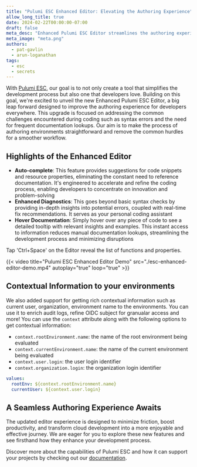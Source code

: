 ```yaml
---
title: "Pulumi ESC Enhanced Editor: Elevating the Authoring Experience"
allow_long_title: true
date: 2024-02-22T00:00:00-07:00
draft: false
meta_desc: "Enhanced Pulumi ESC Editor streamlines the authoring experience of environments for developers"
meta_image: "meta.png"
authors:
  - pat-gavlin
  - arun-loganathan
tags:
  - esc
  - secrets
---
```


With [Pulumi ESC](/product/esc), our goal is to not only create a tool that simplifies the development process but also one that developers love. Building on this goal, we're excited to unveil the new Enhanced Pulumi ESC Editor, a big leap forward designed to improve the authoring experience for developers everywhere. This upgrade is focused on addressing the common challenges encountered during coding such as syntax errors and the need for frequent documentation lookups. Our aim is to make the process of authoring environments straightforward and remove the common hurdles for a smoother workflow.

<!--more-->

## Highlights of the Enhanced Editor

- **Auto-complete**: This feature provides suggestions for code snippets and resource properties, eliminating the constant need to reference documentation. It's engineered to accelerate and refine the coding process, enabling developers to concentrate on innovation and problem-solving
- **Enhanced Diagnostics**: This goes beyond basic syntax checks by providing in-depth insights into potential errors, coupled with real-time fix recommendations. It serves as your personal coding assistant
- **Hover Documentation**: Simply hover over any piece of code to see a detailed tooltip with relevant insights and examples. This instant access to information reduces manual documentation lookups, streamlining the development process and minimizing disruptions

Tap 'Ctrl+Space' on the Editor reveal the list of functions and properties. 

{{< video title="Pulumi ESC Enhanced Editor Demo" src="./esc-enhanced-editor-demo.mp4" autoplay="true" loop="true" >}}

## Contextual Information to your environments

We also added support for getting rich contextual information such as current user, organization, environment name to the environments. You can use it to enrich audit logs, refine OIDC subject for granualar access and more! You can use the `context` attribute along with the following options to get contextual information:

* `context.rootEnvironment.name`: the name of the root environment being evaluated
* `context.currentEnvironment.name`: the name of the current environment being evaluated
* `context.user.login`: the user login identifier
* `context.organization.login`: the organization login identifier

```yaml
values:
  rootEnv: ${context.rootEnvironment.name}
  currentUser: ${context.user.login}
```

## A Seamless Authoring Experience Awaits

The updated editor experience is designed to minimize friction, boost productivity, and transform cloud development into a more enjoyable and effective journey. We are eager for you to explore these new features and see firsthand how they enhance your development process.

Discover more about the capabilities of Pulumi ESC and how it can support your projects by checking out our [documentation](/docs/esc).

